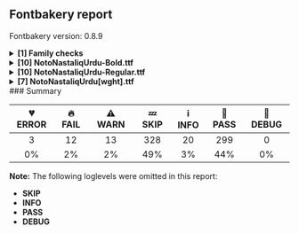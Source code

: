 ## Fontbakery report

Fontbakery version: 0.8.9

<details><summary><b>[1] Family checks</b></summary><div><details><summary>🔥 <b>FAIL:</b> Checking all files are in the same directory. (<a href="https://font-bakery.readthedocs.io/en/stable/fontbakery/profiles/universal.html#com.google.fonts/check/family/single_directory">com.google.fonts/check/family/single_directory</a>)</summary><div>


* 🔥 **FAIL** Not all fonts passed in the command line are in the same directory. This may lead to bad results as the tool will interpret all font files as belonging to a single font family. The detected directories are: ['fonts/NotoNastaliqUrdu/googlefonts/ttf', 'fonts/NotoNastaliqUrdu/googlefonts/variable-ttf'] [code: single-directory]
</div></details><br></div></details><details><summary><b>[10] NotoNastaliqUrdu-Bold.ttf</b></summary><div><details><summary>💔 <b>ERROR:</b> Check Google Fonts glyph coverage. (<a href="https://font-bakery.readthedocs.io/en/stable/fontbakery/profiles/googlefonts.html#com.google.fonts/check/glyph_coverage">com.google.fonts/check/glyph_coverage</a>)</summary><div>


* 💔 **ERROR** Failed with IndexError: list index out of range
</div></details><details><summary>🔥 <b>FAIL:</b> Checking OS/2 usWinAscent & usWinDescent. (<a href="https://font-bakery.readthedocs.io/en/stable/fontbakery/profiles/universal.html#com.google.fonts/check/family/win_ascent_and_descent">com.google.fonts/check/family/win_ascent_and_descent</a>)</summary><div>


* 🔥 **FAIL** OS/2.usWinAscent value should be equal or greater than 1981, but got 1904 instead [code: ascent]
* 🔥 **FAIL** OS/2.usWinDescent value should be equal or greater than 1518, but got 596 instead. [code: descent]
</div></details><details><summary>🔥 <b>FAIL:</b> Glyph names are all valid? (<a href="https://font-bakery.readthedocs.io/en/stable/fontbakery/profiles/universal.html#com.google.fonts/check/valid_glyphnames">com.google.fonts/check/valid_glyphnames</a>)</summary><div>


* 🔥 **FAIL** The following glyph names do not comply with naming conventions: alef-ar.short

 A glyph name must be entirely comprised of characters from the following set: A-Z a-z 0-9 .(period) _(underscore). A glyph name must not start with a digit or period. There are a few exceptions such as the special glyph ".notdef". The glyph names "twocents", "a1", and "_" are all valid, while "2cents" and ".twocents" are not. [code: found-invalid-names]
</div></details><details><summary>🔥 <b>FAIL:</b> Checking font version fields (head and name table). (<a href="https://font-bakery.readthedocs.io/en/stable/fontbakery/profiles/head.html#com.google.fonts/check/font_version">com.google.fonts/check/font_version</a>)</summary><div>


* 🔥 **FAIL** head version is "3.00600" while name version string (for platform 3, encoding 1) is "Version 3.005; ttfautohint (v1.8.4.7-5d5b)". [code: mismatch]
</div></details><details><summary>⚠ <b>WARN:</b> Glyphs are similiar to Google Fonts version? (<a href="https://font-bakery.readthedocs.io/en/stable/fontbakery/profiles/googlefonts.html#com.google.fonts/check/production_glyphs_similarity">com.google.fonts/check/production_glyphs_similarity</a>)</summary><div>


* ⚠ **WARN** Following glyphs differ greatly from Google Fonts version:
	* AlefWasla
	* Gaf
	* Waw
	* uni068C
	* uni076A
	* uni06EF
	* Yeh
	* NoonGhunna
	* WawFin.inD2alt
	* AlefMadda and 136 more.

Use -F or --full-lists to disable shortening of long lists.
</div></details><details><summary>⚠ <b>WARN:</b> Ensure fonts have ScriptLangTags declared on the 'meta' table. (<a href="https://font-bakery.readthedocs.io/en/stable/fontbakery/profiles/googlefonts.html#com.google.fonts/check/meta/script_lang_tags">com.google.fonts/check/meta/script_lang_tags</a>)</summary><div>


* ⚠ **WARN** This font file does not have a 'meta' table. [code: lacks-meta-table]
</div></details><details><summary>⚠ <b>WARN:</b> Check font contains no unreachable glyphs (<a href="https://font-bakery.readthedocs.io/en/stable/fontbakery/profiles/universal.html#com.google.fonts/check/unreachable_glyphs">com.google.fonts/check/unreachable_glyphs</a>)</summary><div>


* ⚠ **WARN** The following glyphs could not be reached by codepoint or substitution rules:

	- guillemetright

	- ArEightBelowAltNS

	- ellipsis

	- multiply

	- guillemetleft

	- alef-ar.short

	- nbspace

	- SmallMeem

	- divide 

	- And minus
 [code: unreachable-glyphs]
</div></details><details><summary>⚠ <b>WARN:</b> Check if each glyph has the recommended amount of contours. (<a href="https://font-bakery.readthedocs.io/en/stable/fontbakery/profiles/universal.html#com.google.fonts/check/contour_count">com.google.fonts/check/contour_count</a>)</summary><div>


* ⚠ **WARN** This check inspects the glyph outlines and detects the total number of contours in each of them. The expected values are infered from the typical ammounts of contours observed in a large collection of reference font families. The divergences listed below may simply indicate a significantly different design on some of your glyphs. On the other hand, some of these may flag actual bugs in the font such as glyphs mapped to an incorrect codepoint. Please consider reviewing the design and codepoint assignment of these to make sure they are correct.

The following glyphs do not have the recommended number of contours:

	- Glyph name: aogonek	Contours detected: 3	Expected: 2

	- Glyph name: uogonek	Contours detected: 2	Expected: 1

	- Glyph name: aogonek	Contours detected: 3	Expected: 2 

	- And Glyph name: uogonek	Contours detected: 2	Expected: 1
 [code: contour-count]
</div></details><details><summary>⚠ <b>WARN:</b> Do any segments have colinear vectors? (<a href="https://font-bakery.readthedocs.io/en/stable/fontbakery/profiles/<Section: Outline Correctness Checks>.html#com.google.fonts/check/outline_colinear_vectors">com.google.fonts/check/outline_colinear_vectors</a>)</summary><div>


* ⚠ **WARN** The following glyphs have colinear vectors:

	* uni08F3_NS (U+08F3): L<<12.0,893.0>--<-34.0,873.0>> -> L<<-34.0,873.0>--<-131.0,837.0>> [code: found-colinear-vectors]
</div></details><details><summary>⚠ <b>WARN:</b> Do outlines contain any jaggy segments? (<a href="https://font-bakery.readthedocs.io/en/stable/fontbakery/profiles/<Section: Outline Correctness Checks>.html#com.google.fonts/check/outline_jaggy_segments">com.google.fonts/check/outline_jaggy_segments</a>)</summary><div>


* ⚠ **WARN** The following glyphs have jaggy segments:

	* W (U+0057): B<<266.0,196.0>-<272.0,161.0>-<275.0,137.0>>/B<<275.0,137.0>-<278.0,162.0>-<284.0,196.5>> = 13.967789761532726

	* W (U+0057): B<<489.0,505.5>-<485.0,529.0>-<483.0,542.0>>/B<<483.0,542.0>-<482.0,529.0>-<477.5,505.5>> = 13.144867617550734

	* W (U+0057): B<<683.0,196.0>-<689.0,161.0>-<692.0,137.0>>/B<<692.0,137.0>-<695.0,162.0>-<701.0,196.5>> = 13.967789761532726

	* Wacute (U+1E82): B<<266.0,196.0>-<272.0,161.0>-<275.0,137.0>>/B<<275.0,137.0>-<278.0,162.0>-<284.0,196.5>> = 13.967789761532726

	* Wacute (U+1E82): B<<489.0,505.5>-<485.0,529.0>-<483.0,542.0>>/B<<483.0,542.0>-<482.0,529.0>-<477.5,505.5>> = 13.144867617550734

	* Wacute (U+1E82): B<<683.0,196.0>-<689.0,161.0>-<692.0,137.0>>/B<<692.0,137.0>-<695.0,162.0>-<701.0,196.5>> = 13.967789761532726

	* Wcircumflex (U+0174): B<<266.0,196.0>-<272.0,161.0>-<275.0,137.0>>/B<<275.0,137.0>-<278.0,162.0>-<284.0,196.5>> = 13.967789761532726

	* Wcircumflex (U+0174): B<<489.0,505.5>-<485.0,529.0>-<483.0,542.0>>/B<<483.0,542.0>-<482.0,529.0>-<477.5,505.5>> = 13.144867617550734

	* Wcircumflex (U+0174): B<<683.0,196.0>-<689.0,161.0>-<692.0,137.0>>/B<<692.0,137.0>-<695.0,162.0>-<701.0,196.5>> = 13.967789761532726

	* Wdieresis (U+1E84): B<<266.0,196.0>-<272.0,161.0>-<275.0,137.0>>/B<<275.0,137.0>-<278.0,162.0>-<284.0,196.5>> = 13.967789761532726 

	* And 5 more.

Use -F or --full-lists to disable shortening of long lists. [code: found-jaggy-segments]
</div></details><br></div></details><details><summary><b>[10] NotoNastaliqUrdu-Regular.ttf</b></summary><div><details><summary>💔 <b>ERROR:</b> Check Google Fonts glyph coverage. (<a href="https://font-bakery.readthedocs.io/en/stable/fontbakery/profiles/googlefonts.html#com.google.fonts/check/glyph_coverage">com.google.fonts/check/glyph_coverage</a>)</summary><div>


* 💔 **ERROR** Failed with IndexError: list index out of range
</div></details><details><summary>🔥 <b>FAIL:</b> Checking OS/2 usWinAscent & usWinDescent. (<a href="https://font-bakery.readthedocs.io/en/stable/fontbakery/profiles/universal.html#com.google.fonts/check/family/win_ascent_and_descent">com.google.fonts/check/family/win_ascent_and_descent</a>)</summary><div>


* 🔥 **FAIL** OS/2.usWinAscent value should be equal or greater than 1981, but got 1904 instead [code: ascent]
* 🔥 **FAIL** OS/2.usWinDescent value should be equal or greater than 1518, but got 596 instead. [code: descent]
</div></details><details><summary>🔥 <b>FAIL:</b> Glyph names are all valid? (<a href="https://font-bakery.readthedocs.io/en/stable/fontbakery/profiles/universal.html#com.google.fonts/check/valid_glyphnames">com.google.fonts/check/valid_glyphnames</a>)</summary><div>


* 🔥 **FAIL** The following glyph names do not comply with naming conventions: alef-ar.short

 A glyph name must be entirely comprised of characters from the following set: A-Z a-z 0-9 .(period) _(underscore). A glyph name must not start with a digit or period. There are a few exceptions such as the special glyph ".notdef". The glyph names "twocents", "a1", and "_" are all valid, while "2cents" and ".twocents" are not. [code: found-invalid-names]
</div></details><details><summary>🔥 <b>FAIL:</b> Checking font version fields (head and name table). (<a href="https://font-bakery.readthedocs.io/en/stable/fontbakery/profiles/head.html#com.google.fonts/check/font_version">com.google.fonts/check/font_version</a>)</summary><div>


* 🔥 **FAIL** head version is "3.00600" while name version string (for platform 3, encoding 1) is "Version 3.005; ttfautohint (v1.8.4.7-5d5b)". [code: mismatch]
</div></details><details><summary>🔥 <b>FAIL:</b> Check that texts shape as per expectation (<a href="https://font-bakery.readthedocs.io/en/stable/fontbakery/profiles/<Section: Shaping Checks>.html#com.google.fonts/check/shaping/regression">com.google.fonts/check/shaping/regression</a>)</summary><div>


* 🔥 **FAIL** qa/shaping_tests/nastaliq.json: Expected and actual shaping not matching
<div class="shaping">


<style type="text/css">
    @font-face {font-family: "TestFont"; src: url(../../fonts/NotoNastaliqUrdu/googlefonts/ttf/NotoNastaliqUrdu-Regular.ttf);}
    .tf { font-family: "TestFont"; }
    .shaping pre { font-size: 1.2rem; }
    .shaping li {
        font-size: 1.2rem;
        border-top: 1px solid #ddd;
        padding: 12px;
        margin-top: 12px;
    }
    .shaping-svg {
        height: 100px;
        margin: 10px;
        transform: matrix(1, 0, 0, -1, 0, 0);
    }
</style>

<h4>qa/shaping_tests/nastaliq.json: Expected and actual shaping not matching</h4>


</div>
<div class="shaping">

<li>Shaping did not match: <span class="tf">؃۱۹؂٨۵࣯ࣹݺ؀9٣</span> (Added by SIESTA)</li>


<pre>Expected: ThreeArabic.small=9@1167,271+0|nine.small=9@761,271+0|NumberSign.alt2=9+1977|uni077A=8+1409|uni08F9_NS=3@0,-221+0|uni08EF_NS=3+0|FiveFarsi.small=3@1309,310+0|EightArabic.small=3@903,310+0|Footnote.alt2=3+2045|NineArabic.small=0@1230,301+0|OneArabic.small=0@824,301+0|Safhah.alt2=0+2538</pre>



<pre>Got     : ThreeArabic.small=9@1167,271+0|nine.small=9@761,271+0|NumberSign.alt2=9+1977|Small2AboveNS=8@144,-15+0|YehBarreeSep=8+1409|uni08F9_NS=3@0,-221+0|uni08EF_NS=3+0|FiveFarsi.small=3@1309,310+0|EightArabic.small=3@903,310+0|Footnote.alt2=3+2045|NineArabic.small=0@1230,301+0|OneArabic.small=0@824,301+0|Safhah.alt2=0+2538</pre>



<pre>                                                                                       ^^^^^^^
</pre>


Got: <svg class="shaping-svg" xmlns="http://www.w3.org/2000/svg" viewBox="0 0 7969 3500" transform="matrix(1 0 0 -1 0 0)">
<path d="M-100.0,-5.0L-119.0,-2.0Q-117.0,15.0 -116.0,34.5Q-115.0,54.0 -115.0,82.0Q-115.0,111.0 -117.5,148.0Q-120.0,185.0 -123.5,219.5Q-127.0,254.0 -132.0,275.0Q-134.0,286.0 -137.5,302.0Q-141.0,318.0 -141.0,323.0Q-141.0,334.0 -134.5,352.5Q-128.0,371.0 -110.0,414.0L-99.0,413.0Q-97.0,408.0 -94.0,397.0Q-91.0,386.0 -88.0,369.0Q-82.0,335.0 -46.0,335.0Q-20.0,335.0 -3.5,349.5Q13.0,364.0 26.0,413.0L46.0,411.0Q44.0,389.0 42.0,376.5Q40.0,364.0 37.0,350.0Q41.0,343.0 49.0,339.0Q57.0,335.0 73.0,335.0Q102.0,335.0 116.5,354.5Q131.0,374.0 142.0,414.0L160.0,412.0Q155.0,350.0 136.0,316.5Q117.0,283.0 93.0,270.0Q69.0,257.0 46.0,257.0Q20.0,257.0 -1.0,272.0Q-25.0,251.0 -63.0,251.0L-73.0,251.0Q-70.0,223.0 -70.0,199.0Q-70.0,148.0 -72.5,112.5Q-75.0,77.0 -81.5,49.5Q-88.0,22.0 -100.0,-5.0Z"  transform="translate(1167, 1367)"/>
<path d="M-32.0,-6.0Q-67.0,-6.0 -86.0,2.0Q-96.0,6.0 -106.5,12.5Q-117.0,19.0 -129.0,27.0L-110.0,51.0Q-105.0,50.0 -92.5,43.0Q-80.0,36.0 -71.0,34.0Q-54.0,30.0 -29.0,32.5Q-4.0,35.0 19.0,61.0Q40.0,85.0 51.0,119.0Q62.0,153.0 63.0,183.0Q35.0,152.0 -16.0,152.0Q-79.0,152.0 -114.5,185.5Q-150.0,219.0 -150.0,273.0Q-150.0,321.0 -127.5,352.5Q-105.0,384.0 -72.0,400.0Q-39.0,416.0 -6.0,416.0Q71.0,416.0 110.5,364.0Q150.0,312.0 150.0,221.0Q150.0,164.0 129.0,112.0Q108.0,60.0 67.5,27.0Q27.0,-6.0 -32.0,-6.0ZM-3.0,187.0Q19.0,187.0 39.0,201.0Q57.0,215.0 65.0,238.0Q64.0,309.0 49.5,347.0Q35.0,385.0 -3.0,385.0Q-37.0,385.0 -51.0,358.0Q-65.0,331.0 -65.0,278.0Q-65.0,230.0 -49.5,208.5Q-34.0,187.0 -3.0,187.0Z"  transform="translate(761, 1367)"/>
<path d="M580.0,-23.0Q495.0,-23.0 434.5,-21.0Q374.0,-19.0 331.5,-15.0Q289.0,-11.0 258.5,-6.5Q228.0,-2.0 201.0,4.0Q163.0,12.0 144.5,23.5Q126.0,35.0 120.5,49.5Q115.0,64.0 115.0,80.0Q115.0,94.0 117.0,102.5Q119.0,111.0 123.0,124.0L130.0,132.0Q171.0,123.0 243.0,116.5Q315.0,110.0 405.0,106.5Q495.0,103.0 589.0,103.0Q754.0,103.0 906.0,111.5Q1058.0,120.0 1188.0,135.5Q1318.0,151.0 1416.5,172.5Q1515.0,194.0 1572.0,221.0Q1598.0,233.0 1618.0,245.5Q1638.0,258.0 1653.0,273.0Q1670.0,290.0 1681.5,300.0Q1693.0,310.0 1700.0,317.0Q1707.0,343.0 1722.0,379.0Q1737.0,415.0 1754.0,447.0Q1789.0,512.0 1827.5,562.0Q1866.0,612.0 1892.0,635.0L1902.0,631.0Q1901.0,623.0 1893.5,601.0Q1886.0,579.0 1875.5,553.5Q1865.0,528.0 1856.0,508.5Q1847.0,489.0 1843.0,484.0Q1831.0,473.0 1815.0,455.5Q1799.0,438.0 1787.5,418.0Q1776.0,398.0 1776.0,378.0Q1776.0,358.0 1802.0,344.0Q1839.0,325.0 1854.0,313.5Q1869.0,302.0 1869.0,281.0Q1869.0,267.0 1860.5,245.0Q1852.0,223.0 1838.5,201.0Q1825.0,179.0 1807.5,164.5Q1790.0,150.0 1772.0,150.0Q1758.0,150.0 1731.0,164.0Q1712.0,175.0 1695.0,182.0Q1678.0,189.0 1663.0,189.0Q1641.0,189.0 1624.0,183.5Q1607.0,178.0 1582.0,164.0Q1502.0,120.0 1405.5,88.0Q1309.0,56.0 1203.5,34.5Q1098.0,13.0 990.0,0.5Q882.0,-12.0 777.5,-17.5Q673.0,-23.0 580.0,-23.0Z"  transform="translate(0, 1096)"/>
<path d="M5.0,465.0L-9.0,468.0Q-8.0,479.0 -7.0,489.5Q-6.0,500.0 -6.0,510.0Q-6.0,527.0 -8.0,553.5Q-10.0,580.0 -13.5,607.5Q-17.0,635.0 -22.0,654.0Q-20.0,660.0 -18.0,666.0Q-16.0,672.0 -11.0,685.0L-4.0,703.0L5.0,702.0Q7.0,696.0 8.5,690.0Q10.0,684.0 11.0,678.0Q16.0,658.0 46.0,658.0Q66.0,658.0 79.0,668.0Q92.0,678.0 101.0,703.0L117.0,701.0Q108.0,649.0 89.5,629.0Q71.0,609.0 36.0,609.0Q29.0,609.0 20.0,612.0L20.0,577.0Q20.0,546.0 19.0,527.0Q18.0,508.0 15.0,494.5Q12.0,481.0 5.0,465.0Z"  transform="translate(2121, 1081)"/>
<path d="M298.0,-46.0Q239.0,-46.0 196.0,-41.0Q153.0,-36.0 123.0,-29.0Q80.0,-17.0 59.5,0.0Q39.0,17.0 33.0,37.0Q27.0,57.0 27.0,76.0Q27.0,97.0 33.5,130.0Q40.0,163.0 53.0,187.0Q96.0,271.0 321.0,386.0Q377.0,415.0 413.0,439.0Q449.0,463.0 481.0,497.0L498.0,487.0Q459.0,407.0 406.5,366.0Q354.0,325.0 301.0,300.0Q221.0,262.0 176.0,238.0Q131.0,214.0 112.5,197.5Q94.0,181.0 94.0,164.0Q94.0,139.0 121.5,124.5Q149.0,110.0 213.0,102.0Q244.0,98.0 282.0,95.5Q320.0,93.0 364.0,93.0Q401.0,93.0 437.0,94.0Q473.0,95.0 518.5,98.0Q564.0,101.0 630.0,106.0Q696.0,111.0 793.0,119.0Q858.0,124.0 930.0,127.0Q1002.0,130.0 1082.0,130.0Q1153.0,130.0 1212.5,127.5Q1272.0,125.0 1320.0,120.0L1321.0,97.0Q1230.0,71.0 1106.0,46.5Q982.0,22.0 824.0,-1.0Q508.0,-46.0 298.0,-46.0Z"  transform="translate(1977, 1096)"/>
<path d="M62.0,-32.0L62.0,-39.0Q56.0,-44.0 40.0,-56.0Q24.0,-68.0 5.0,-82.0Q-14.0,-96.0 -30.5,-107.5Q-47.0,-119.0 -53.0,-123.0L-53.0,-126.0Q-18.0,-149.0 1.0,-162.0Q20.0,-175.0 33.0,-184.0Q46.0,-193.0 61.0,-206.0L60.0,-212.0Q43.0,-229.0 29.0,-233.0Q2.0,-211.0 -15.5,-197.5Q-33.0,-184.0 -50.5,-171.0Q-68.0,-158.0 -97.0,-139.0L-96.0,-123.0Q-51.0,-86.0 -24.0,-64.0Q3.0,-42.0 16.5,-30.0Q30.0,-18.0 37.0,-11.0L62.0,-32.0Z"  transform="translate(3386, 875)"/>
<path d="M106.0,-149.0Q90.0,-132.0 77.0,-120.0Q64.0,-108.0 56.0,-101.0Q29.0,-124.0 1.5,-137.5Q-26.0,-151.0 -57.0,-151.0Q-82.0,-151.0 -101.5,-134.0Q-121.0,-117.0 -121.0,-92.0Q-121.0,-69.0 -106.5,-52.0Q-92.0,-35.0 -70.5,-25.5Q-49.0,-16.0 -30.0,-16.0Q5.0,-16.0 41.0,-45.0Q49.0,-52.0 62.0,-65.0L114.0,-21.0L128.0,-35.0L77.0,-82.0Q91.0,-97.0 104.0,-112.0Q117.0,-127.0 123.0,-135.0L106.0,-149.0ZM-83.0,-81.0Q-83.0,-95.0 -70.0,-104.5Q-57.0,-114.0 -38.0,-114.0Q-21.0,-114.0 -2.0,-107.0Q17.0,-100.0 35.0,-87.0Q10.0,-67.0 -9.0,-58.5Q-28.0,-50.0 -44.0,-50.0Q-63.0,-50.0 -73.0,-60.0Q-83.0,-70.0 -83.0,-81.0Z"  transform="translate(3386, 1096)"/>
<path d="M-68.0,7.0Q-108.0,7.0 -123.0,33.0Q-138.0,59.0 -138.0,93.0Q-138.0,160.0 -108.5,221.5Q-79.0,283.0 -34.0,345.0L-34.0,349.0Q-34.0,354.0 -27.5,365.5Q-21.0,377.0 -11.5,389.5Q-2.0,402.0 6.0,410.0L15.0,409.0Q80.0,341.0 107.0,288.0Q134.0,235.0 134.0,187.0Q134.0,162.0 129.0,132.5Q124.0,103.0 113.0,76.5Q102.0,50.0 84.5,33.0Q67.0,16.0 43.0,16.0Q30.0,16.0 16.0,19.0Q2.0,22.0 -8.0,35.0Q-15.0,25.0 -29.5,16.0Q-44.0,7.0 -68.0,7.0ZM-56.0,90.0Q-41.0,90.0 -26.0,99.0Q-11.0,108.0 2.0,127.0L13.0,126.0Q25.0,96.0 56.0,96.0Q78.0,96.0 85.0,112.5Q92.0,129.0 92.0,143.0Q92.0,175.0 69.5,210.5Q47.0,246.0 24.0,271.0L-6.0,304.0Q-52.0,257.0 -73.5,213.0Q-95.0,169.0 -95.0,139.0Q-95.0,90.0 -56.0,90.0Z"  transform="translate(4695, 1406)"/>
<path d="M-137.0,-3.0Q-140.0,1.0 -143.0,11.0L-150.0,29.0Q-158.0,50.0 -158.0,57.0L-134.0,109.0Q-118.0,143.0 -89.0,209.0Q-60.0,275.0 -20.0,375.0Q-14.0,390.0 -8.5,400.0Q-3.0,410.0 0.0,414.0L16.0,414.0Q17.0,413.0 25.5,391.5Q34.0,370.0 46.0,338.5Q58.0,307.0 71.0,274.0Q84.0,241.0 93.5,216.5Q103.0,192.0 106.0,185.0Q124.0,145.0 132.5,124.0Q141.0,103.0 145.0,94.5Q149.0,86.0 151.0,81.0L151.0,77.0Q150.0,73.0 141.5,54.5Q133.0,36.0 123.5,18.5Q114.0,1.0 111.0,-3.0L101.0,-3.0Q92.0,13.0 79.5,43.0Q67.0,73.0 53.5,109.5Q40.0,146.0 27.0,182.5Q14.0,219.0 4.5,249.0Q-5.0,279.0 -9.0,295.0L-11.0,295.0Q-21.0,268.0 -31.5,240.5Q-42.0,213.0 -52.0,186.0Q-68.0,143.0 -88.5,91.5Q-109.0,40.0 -126.0,-3.0L-137.0,-3.0Z"  transform="translate(4289, 1406)"/>
<path d="M301.0,0.0Q213.0,0.0 172.5,27.0Q132.0,54.0 132.0,101.0Q132.0,122.0 141.5,153.5Q151.0,185.0 173.0,220.0Q195.0,255.0 231.0,284.0Q279.0,323.0 323.0,323.0Q378.0,323.0 403.0,287.5Q428.0,252.0 428.0,200.0Q428.0,152.0 411.0,104.0Q629.0,112.0 852.5,129.5Q1076.0,147.0 1305.0,172.0Q1534.0,198.0 1688.0,224.5Q1842.0,251.0 1921.0,279.0L1931.0,277.0Q1930.0,260.0 1922.5,236.5Q1915.0,213.0 1900.0,184.0Q1815.0,144.0 1641.0,111.5Q1467.0,79.0 1206.0,53.0Q945.0,27.0 718.5,13.5Q492.0,0.0 301.0,0.0ZM368.0,104.0L387.0,104.0L387.0,110.0Q387.0,162.0 371.0,189.5Q355.0,217.0 329.5,228.0Q304.0,239.0 275.0,239.0Q241.0,239.0 212.0,217.0Q183.0,195.0 183.0,163.0Q183.0,145.0 197.5,132.0Q212.0,119.0 252.0,111.5Q292.0,104.0 368.0,104.0Z"  transform="translate(3386, 1096)"/>
<path d="M62.0,-4.0L50.0,-3.0Q46.0,8.0 43.0,32.5Q40.0,57.0 37.5,87.5Q35.0,118.0 33.5,148.0Q32.0,178.0 32.0,199.0Q18.0,183.0 -0.5,177.5Q-19.0,172.0 -34.0,172.0Q-52.0,172.0 -71.5,178.5Q-91.0,185.0 -104.0,202.5Q-117.0,220.0 -117.0,252.0Q-117.0,286.0 -104.0,323.5Q-91.0,361.0 -66.5,387.5Q-42.0,414.0 -7.0,414.0Q22.0,414.0 38.5,397.5Q55.0,381.0 63.0,341.0Q71.0,301.0 76.0,230.0Q79.0,184.0 81.0,164.5Q83.0,145.0 85.0,131.0L92.0,78.0Q90.0,70.0 84.5,55.0Q79.0,40.0 62.0,-4.0ZM-19.0,249.0Q-2.0,249.0 9.5,251.0Q21.0,253.0 30.0,257.0Q30.0,339.0 -24.0,339.0Q-46.0,339.0 -60.5,322.0Q-75.0,305.0 -75.0,288.0Q-75.0,268.0 -56.0,257.0Q-40.0,249.0 -19.0,249.0Z"  transform="translate(6661, 1397)"/>
<path d="M2.0,-5.0L-18.0,-2.0Q-15.0,12.0 -14.0,31.5Q-13.0,51.0 -13.0,82.0Q-13.0,135.0 -17.5,180.5Q-22.0,226.0 -28.0,276.0Q-31.0,302.0 -33.0,313.5Q-35.0,325.0 -35.0,329.0Q-27.0,352.0 -18.0,375.5Q-9.0,399.0 -2.0,414.0L10.0,413.0Q13.0,402.0 17.0,375.0Q21.0,348.0 24.5,315.0Q28.0,282.0 30.0,250.5Q32.0,219.0 32.0,199.0Q32.0,146.0 29.5,111.5Q27.0,77.0 21.0,50.5Q15.0,24.0 2.0,-5.0Z"  transform="translate(6255, 1397)"/>
<path d="M877.0,-37.0Q631.0,-37.0 446.0,-16.0Q261.0,5.0 114.0,44.0L120.0,67.0Q202.0,64.0 281.5,62.5Q361.0,61.0 452.0,61.0Q512.0,61.0 558.0,61.5Q604.0,62.0 645.0,63.5Q686.0,65.0 730.5,67.0Q775.0,69.0 833.0,71.0Q1041.0,79.0 1200.0,93.0Q1359.0,107.0 1471.0,126.0Q1583.0,146.0 1667.0,167.0Q1751.0,188.0 1806.0,213.0Q1862.0,238.0 1895.0,252.0Q1928.0,266.0 1934.0,266.0Q1945.0,266.0 1951.0,263.5Q1957.0,261.0 1966.0,256.5Q1975.0,252.0 1994.0,244.0Q1999.0,249.0 2003.5,255.5Q2008.0,262.0 2015.0,270.0Q2034.0,294.0 2045.5,308.0Q2057.0,322.0 2067.0,334.0Q2077.0,346.0 2091.0,363.0Q2161.0,445.0 2222.0,481.5Q2283.0,518.0 2340.0,518.0Q2380.0,518.0 2397.5,497.5Q2415.0,477.0 2415.0,454.0Q2415.0,423.0 2403.0,389.5Q2391.0,356.0 2372.0,324.0Q2353.0,292.0 2332.5,265.0Q2312.0,238.0 2294.0,220.0Q2273.0,199.0 2238.5,174.5Q2204.0,150.0 2157.5,133.0Q2111.0,116.0 2053.0,116.0Q1983.0,116.0 1928.0,145.0Q1900.0,160.0 1886.5,166.0Q1873.0,172.0 1870.0,172.0Q1865.0,172.0 1853.0,166.5Q1841.0,161.0 1813.0,147.5Q1785.0,134.0 1730.0,110.0Q1666.0,82.0 1577.5,56.5Q1489.0,31.0 1377.0,8.0Q1155.0,-37.0 877.0,-37.0ZM2054.0,229.0Q2108.0,229.0 2157.0,240.0Q2206.0,251.0 2244.0,269.0Q2282.0,287.0 2304.0,307.5Q2326.0,328.0 2326.0,347.0Q2326.0,363.0 2314.5,372.0Q2303.0,381.0 2287.0,385.5Q2271.0,390.0 2257.0,390.0Q2234.0,390.0 2210.5,383.5Q2187.0,377.0 2163.0,361.0Q2135.0,343.0 2104.5,311.5Q2074.0,280.0 2037.0,231.0Q2041.0,230.0 2045.0,229.5Q2049.0,229.0 2054.0,229.0Z"  transform="translate(5431, 1096)"/>
</svg>
 Expected: <svg class="shaping-svg" xmlns="http://www.w3.org/2000/svg" viewBox="0 0 7969 3500" transform="matrix(1 0 0 -1 0 0)">
<path d="M-100.0,-5.0L-119.0,-2.0Q-117.0,15.0 -116.0,34.5Q-115.0,54.0 -115.0,82.0Q-115.0,111.0 -117.5,148.0Q-120.0,185.0 -123.5,219.5Q-127.0,254.0 -132.0,275.0Q-134.0,286.0 -137.5,302.0Q-141.0,318.0 -141.0,323.0Q-141.0,334.0 -134.5,352.5Q-128.0,371.0 -110.0,414.0L-99.0,413.0Q-97.0,408.0 -94.0,397.0Q-91.0,386.0 -88.0,369.0Q-82.0,335.0 -46.0,335.0Q-20.0,335.0 -3.5,349.5Q13.0,364.0 26.0,413.0L46.0,411.0Q44.0,389.0 42.0,376.5Q40.0,364.0 37.0,350.0Q41.0,343.0 49.0,339.0Q57.0,335.0 73.0,335.0Q102.0,335.0 116.5,354.5Q131.0,374.0 142.0,414.0L160.0,412.0Q155.0,350.0 136.0,316.5Q117.0,283.0 93.0,270.0Q69.0,257.0 46.0,257.0Q20.0,257.0 -1.0,272.0Q-25.0,251.0 -63.0,251.0L-73.0,251.0Q-70.0,223.0 -70.0,199.0Q-70.0,148.0 -72.5,112.5Q-75.0,77.0 -81.5,49.5Q-88.0,22.0 -100.0,-5.0Z"  transform="translate(1167, 1367)"/>
<path d="M-32.0,-6.0Q-67.0,-6.0 -86.0,2.0Q-96.0,6.0 -106.5,12.5Q-117.0,19.0 -129.0,27.0L-110.0,51.0Q-105.0,50.0 -92.5,43.0Q-80.0,36.0 -71.0,34.0Q-54.0,30.0 -29.0,32.5Q-4.0,35.0 19.0,61.0Q40.0,85.0 51.0,119.0Q62.0,153.0 63.0,183.0Q35.0,152.0 -16.0,152.0Q-79.0,152.0 -114.5,185.5Q-150.0,219.0 -150.0,273.0Q-150.0,321.0 -127.5,352.5Q-105.0,384.0 -72.0,400.0Q-39.0,416.0 -6.0,416.0Q71.0,416.0 110.5,364.0Q150.0,312.0 150.0,221.0Q150.0,164.0 129.0,112.0Q108.0,60.0 67.5,27.0Q27.0,-6.0 -32.0,-6.0ZM-3.0,187.0Q19.0,187.0 39.0,201.0Q57.0,215.0 65.0,238.0Q64.0,309.0 49.5,347.0Q35.0,385.0 -3.0,385.0Q-37.0,385.0 -51.0,358.0Q-65.0,331.0 -65.0,278.0Q-65.0,230.0 -49.5,208.5Q-34.0,187.0 -3.0,187.0Z"  transform="translate(761, 1367)"/>
<path d="M580.0,-23.0Q495.0,-23.0 434.5,-21.0Q374.0,-19.0 331.5,-15.0Q289.0,-11.0 258.5,-6.5Q228.0,-2.0 201.0,4.0Q163.0,12.0 144.5,23.5Q126.0,35.0 120.5,49.5Q115.0,64.0 115.0,80.0Q115.0,94.0 117.0,102.5Q119.0,111.0 123.0,124.0L130.0,132.0Q171.0,123.0 243.0,116.5Q315.0,110.0 405.0,106.5Q495.0,103.0 589.0,103.0Q754.0,103.0 906.0,111.5Q1058.0,120.0 1188.0,135.5Q1318.0,151.0 1416.5,172.5Q1515.0,194.0 1572.0,221.0Q1598.0,233.0 1618.0,245.5Q1638.0,258.0 1653.0,273.0Q1670.0,290.0 1681.5,300.0Q1693.0,310.0 1700.0,317.0Q1707.0,343.0 1722.0,379.0Q1737.0,415.0 1754.0,447.0Q1789.0,512.0 1827.5,562.0Q1866.0,612.0 1892.0,635.0L1902.0,631.0Q1901.0,623.0 1893.5,601.0Q1886.0,579.0 1875.5,553.5Q1865.0,528.0 1856.0,508.5Q1847.0,489.0 1843.0,484.0Q1831.0,473.0 1815.0,455.5Q1799.0,438.0 1787.5,418.0Q1776.0,398.0 1776.0,378.0Q1776.0,358.0 1802.0,344.0Q1839.0,325.0 1854.0,313.5Q1869.0,302.0 1869.0,281.0Q1869.0,267.0 1860.5,245.0Q1852.0,223.0 1838.5,201.0Q1825.0,179.0 1807.5,164.5Q1790.0,150.0 1772.0,150.0Q1758.0,150.0 1731.0,164.0Q1712.0,175.0 1695.0,182.0Q1678.0,189.0 1663.0,189.0Q1641.0,189.0 1624.0,183.5Q1607.0,178.0 1582.0,164.0Q1502.0,120.0 1405.5,88.0Q1309.0,56.0 1203.5,34.5Q1098.0,13.0 990.0,0.5Q882.0,-12.0 777.5,-17.5Q673.0,-23.0 580.0,-23.0Z"  transform="translate(0, 1096)"/>
<path d=""  transform="translate(1977, 1096)"/>
<path d="M62.0,-32.0L62.0,-39.0Q56.0,-44.0 40.0,-56.0Q24.0,-68.0 5.0,-82.0Q-14.0,-96.0 -30.5,-107.5Q-47.0,-119.0 -53.0,-123.0L-53.0,-126.0Q-18.0,-149.0 1.0,-162.0Q20.0,-175.0 33.0,-184.0Q46.0,-193.0 61.0,-206.0L60.0,-212.0Q43.0,-229.0 29.0,-233.0Q2.0,-211.0 -15.5,-197.5Q-33.0,-184.0 -50.5,-171.0Q-68.0,-158.0 -97.0,-139.0L-96.0,-123.0Q-51.0,-86.0 -24.0,-64.0Q3.0,-42.0 16.5,-30.0Q30.0,-18.0 37.0,-11.0L62.0,-32.0Z"  transform="translate(3386, 875)"/>
<path d="M106.0,-149.0Q90.0,-132.0 77.0,-120.0Q64.0,-108.0 56.0,-101.0Q29.0,-124.0 1.5,-137.5Q-26.0,-151.0 -57.0,-151.0Q-82.0,-151.0 -101.5,-134.0Q-121.0,-117.0 -121.0,-92.0Q-121.0,-69.0 -106.5,-52.0Q-92.0,-35.0 -70.5,-25.5Q-49.0,-16.0 -30.0,-16.0Q5.0,-16.0 41.0,-45.0Q49.0,-52.0 62.0,-65.0L114.0,-21.0L128.0,-35.0L77.0,-82.0Q91.0,-97.0 104.0,-112.0Q117.0,-127.0 123.0,-135.0L106.0,-149.0ZM-83.0,-81.0Q-83.0,-95.0 -70.0,-104.5Q-57.0,-114.0 -38.0,-114.0Q-21.0,-114.0 -2.0,-107.0Q17.0,-100.0 35.0,-87.0Q10.0,-67.0 -9.0,-58.5Q-28.0,-50.0 -44.0,-50.0Q-63.0,-50.0 -73.0,-60.0Q-83.0,-70.0 -83.0,-81.0Z"  transform="translate(3386, 1096)"/>
<path d="M-68.0,7.0Q-108.0,7.0 -123.0,33.0Q-138.0,59.0 -138.0,93.0Q-138.0,160.0 -108.5,221.5Q-79.0,283.0 -34.0,345.0L-34.0,349.0Q-34.0,354.0 -27.5,365.5Q-21.0,377.0 -11.5,389.5Q-2.0,402.0 6.0,410.0L15.0,409.0Q80.0,341.0 107.0,288.0Q134.0,235.0 134.0,187.0Q134.0,162.0 129.0,132.5Q124.0,103.0 113.0,76.5Q102.0,50.0 84.5,33.0Q67.0,16.0 43.0,16.0Q30.0,16.0 16.0,19.0Q2.0,22.0 -8.0,35.0Q-15.0,25.0 -29.5,16.0Q-44.0,7.0 -68.0,7.0ZM-56.0,90.0Q-41.0,90.0 -26.0,99.0Q-11.0,108.0 2.0,127.0L13.0,126.0Q25.0,96.0 56.0,96.0Q78.0,96.0 85.0,112.5Q92.0,129.0 92.0,143.0Q92.0,175.0 69.5,210.5Q47.0,246.0 24.0,271.0L-6.0,304.0Q-52.0,257.0 -73.5,213.0Q-95.0,169.0 -95.0,139.0Q-95.0,90.0 -56.0,90.0Z"  transform="translate(4695, 1406)"/>
<path d="M-137.0,-3.0Q-140.0,1.0 -143.0,11.0L-150.0,29.0Q-158.0,50.0 -158.0,57.0L-134.0,109.0Q-118.0,143.0 -89.0,209.0Q-60.0,275.0 -20.0,375.0Q-14.0,390.0 -8.5,400.0Q-3.0,410.0 0.0,414.0L16.0,414.0Q17.0,413.0 25.5,391.5Q34.0,370.0 46.0,338.5Q58.0,307.0 71.0,274.0Q84.0,241.0 93.5,216.5Q103.0,192.0 106.0,185.0Q124.0,145.0 132.5,124.0Q141.0,103.0 145.0,94.5Q149.0,86.0 151.0,81.0L151.0,77.0Q150.0,73.0 141.5,54.5Q133.0,36.0 123.5,18.5Q114.0,1.0 111.0,-3.0L101.0,-3.0Q92.0,13.0 79.5,43.0Q67.0,73.0 53.5,109.5Q40.0,146.0 27.0,182.5Q14.0,219.0 4.5,249.0Q-5.0,279.0 -9.0,295.0L-11.0,295.0Q-21.0,268.0 -31.5,240.5Q-42.0,213.0 -52.0,186.0Q-68.0,143.0 -88.5,91.5Q-109.0,40.0 -126.0,-3.0L-137.0,-3.0Z"  transform="translate(4289, 1406)"/>
<path d="M301.0,0.0Q213.0,0.0 172.5,27.0Q132.0,54.0 132.0,101.0Q132.0,122.0 141.5,153.5Q151.0,185.0 173.0,220.0Q195.0,255.0 231.0,284.0Q279.0,323.0 323.0,323.0Q378.0,323.0 403.0,287.5Q428.0,252.0 428.0,200.0Q428.0,152.0 411.0,104.0Q629.0,112.0 852.5,129.5Q1076.0,147.0 1305.0,172.0Q1534.0,198.0 1688.0,224.5Q1842.0,251.0 1921.0,279.0L1931.0,277.0Q1930.0,260.0 1922.5,236.5Q1915.0,213.0 1900.0,184.0Q1815.0,144.0 1641.0,111.5Q1467.0,79.0 1206.0,53.0Q945.0,27.0 718.5,13.5Q492.0,0.0 301.0,0.0ZM368.0,104.0L387.0,104.0L387.0,110.0Q387.0,162.0 371.0,189.5Q355.0,217.0 329.5,228.0Q304.0,239.0 275.0,239.0Q241.0,239.0 212.0,217.0Q183.0,195.0 183.0,163.0Q183.0,145.0 197.5,132.0Q212.0,119.0 252.0,111.5Q292.0,104.0 368.0,104.0Z"  transform="translate(3386, 1096)"/>
<path d="M62.0,-4.0L50.0,-3.0Q46.0,8.0 43.0,32.5Q40.0,57.0 37.5,87.5Q35.0,118.0 33.5,148.0Q32.0,178.0 32.0,199.0Q18.0,183.0 -0.5,177.5Q-19.0,172.0 -34.0,172.0Q-52.0,172.0 -71.5,178.5Q-91.0,185.0 -104.0,202.5Q-117.0,220.0 -117.0,252.0Q-117.0,286.0 -104.0,323.5Q-91.0,361.0 -66.5,387.5Q-42.0,414.0 -7.0,414.0Q22.0,414.0 38.5,397.5Q55.0,381.0 63.0,341.0Q71.0,301.0 76.0,230.0Q79.0,184.0 81.0,164.5Q83.0,145.0 85.0,131.0L92.0,78.0Q90.0,70.0 84.5,55.0Q79.0,40.0 62.0,-4.0ZM-19.0,249.0Q-2.0,249.0 9.5,251.0Q21.0,253.0 30.0,257.0Q30.0,339.0 -24.0,339.0Q-46.0,339.0 -60.5,322.0Q-75.0,305.0 -75.0,288.0Q-75.0,268.0 -56.0,257.0Q-40.0,249.0 -19.0,249.0Z"  transform="translate(6661, 1397)"/>
<path d="M2.0,-5.0L-18.0,-2.0Q-15.0,12.0 -14.0,31.5Q-13.0,51.0 -13.0,82.0Q-13.0,135.0 -17.5,180.5Q-22.0,226.0 -28.0,276.0Q-31.0,302.0 -33.0,313.5Q-35.0,325.0 -35.0,329.0Q-27.0,352.0 -18.0,375.5Q-9.0,399.0 -2.0,414.0L10.0,413.0Q13.0,402.0 17.0,375.0Q21.0,348.0 24.5,315.0Q28.0,282.0 30.0,250.5Q32.0,219.0 32.0,199.0Q32.0,146.0 29.5,111.5Q27.0,77.0 21.0,50.5Q15.0,24.0 2.0,-5.0Z"  transform="translate(6255, 1397)"/>
<path d="M877.0,-37.0Q631.0,-37.0 446.0,-16.0Q261.0,5.0 114.0,44.0L120.0,67.0Q202.0,64.0 281.5,62.5Q361.0,61.0 452.0,61.0Q512.0,61.0 558.0,61.5Q604.0,62.0 645.0,63.5Q686.0,65.0 730.5,67.0Q775.0,69.0 833.0,71.0Q1041.0,79.0 1200.0,93.0Q1359.0,107.0 1471.0,126.0Q1583.0,146.0 1667.0,167.0Q1751.0,188.0 1806.0,213.0Q1862.0,238.0 1895.0,252.0Q1928.0,266.0 1934.0,266.0Q1945.0,266.0 1951.0,263.5Q1957.0,261.0 1966.0,256.5Q1975.0,252.0 1994.0,244.0Q1999.0,249.0 2003.5,255.5Q2008.0,262.0 2015.0,270.0Q2034.0,294.0 2045.5,308.0Q2057.0,322.0 2067.0,334.0Q2077.0,346.0 2091.0,363.0Q2161.0,445.0 2222.0,481.5Q2283.0,518.0 2340.0,518.0Q2380.0,518.0 2397.5,497.5Q2415.0,477.0 2415.0,454.0Q2415.0,423.0 2403.0,389.5Q2391.0,356.0 2372.0,324.0Q2353.0,292.0 2332.5,265.0Q2312.0,238.0 2294.0,220.0Q2273.0,199.0 2238.5,174.5Q2204.0,150.0 2157.5,133.0Q2111.0,116.0 2053.0,116.0Q1983.0,116.0 1928.0,145.0Q1900.0,160.0 1886.5,166.0Q1873.0,172.0 1870.0,172.0Q1865.0,172.0 1853.0,166.5Q1841.0,161.0 1813.0,147.5Q1785.0,134.0 1730.0,110.0Q1666.0,82.0 1577.5,56.5Q1489.0,31.0 1377.0,8.0Q1155.0,-37.0 877.0,-37.0ZM2054.0,229.0Q2108.0,229.0 2157.0,240.0Q2206.0,251.0 2244.0,269.0Q2282.0,287.0 2304.0,307.5Q2326.0,328.0 2326.0,347.0Q2326.0,363.0 2314.5,372.0Q2303.0,381.0 2287.0,385.5Q2271.0,390.0 2257.0,390.0Q2234.0,390.0 2210.5,383.5Q2187.0,377.0 2163.0,361.0Q2135.0,343.0 2104.5,311.5Q2074.0,280.0 2037.0,231.0Q2041.0,230.0 2045.0,229.5Q2049.0,229.0 2054.0,229.0Z"  transform="translate(5431, 1096)"/>
</svg>


</div> [code: shaping-regression]
</div></details><details><summary>⚠ <b>WARN:</b> Glyphs are similiar to Google Fonts version? (<a href="https://font-bakery.readthedocs.io/en/stable/fontbakery/profiles/googlefonts.html#com.google.fonts/check/production_glyphs_similarity">com.google.fonts/check/production_glyphs_similarity</a>)</summary><div>


* ⚠ **WARN** Following glyphs differ greatly from Google Fonts version:
	* AlefWasla
	* Gaf
	* Waw
	* uni068C
	* uni076A
	* uni06EF
	* Yeh
	* NoonGhunna
	* AlefMadda
	* uni076F and 135 more.

Use -F or --full-lists to disable shortening of long lists.
</div></details><details><summary>⚠ <b>WARN:</b> Ensure fonts have ScriptLangTags declared on the 'meta' table. (<a href="https://font-bakery.readthedocs.io/en/stable/fontbakery/profiles/googlefonts.html#com.google.fonts/check/meta/script_lang_tags">com.google.fonts/check/meta/script_lang_tags</a>)</summary><div>


* ⚠ **WARN** This font file does not have a 'meta' table. [code: lacks-meta-table]
</div></details><details><summary>⚠ <b>WARN:</b> Check font contains no unreachable glyphs (<a href="https://font-bakery.readthedocs.io/en/stable/fontbakery/profiles/universal.html#com.google.fonts/check/unreachable_glyphs">com.google.fonts/check/unreachable_glyphs</a>)</summary><div>


* ⚠ **WARN** The following glyphs could not be reached by codepoint or substitution rules:

	- guillemetright

	- ArEightBelowAltNS

	- ellipsis

	- multiply

	- guillemetleft

	- alef-ar.short

	- nbspace

	- SmallMeem

	- divide 

	- And minus
 [code: unreachable-glyphs]
</div></details><details><summary>⚠ <b>WARN:</b> Check if each glyph has the recommended amount of contours. (<a href="https://font-bakery.readthedocs.io/en/stable/fontbakery/profiles/universal.html#com.google.fonts/check/contour_count">com.google.fonts/check/contour_count</a>)</summary><div>


* ⚠ **WARN** This check inspects the glyph outlines and detects the total number of contours in each of them. The expected values are infered from the typical ammounts of contours observed in a large collection of reference font families. The divergences listed below may simply indicate a significantly different design on some of your glyphs. On the other hand, some of these may flag actual bugs in the font such as glyphs mapped to an incorrect codepoint. Please consider reviewing the design and codepoint assignment of these to make sure they are correct.

The following glyphs do not have the recommended number of contours:

	- Glyph name: aogonek	Contours detected: 3	Expected: 2

	- Glyph name: uogonek	Contours detected: 2	Expected: 1

	- Glyph name: aogonek	Contours detected: 3	Expected: 2 

	- And Glyph name: uogonek	Contours detected: 2	Expected: 1
 [code: contour-count]
</div></details><details><summary>⚠ <b>WARN:</b> Do any segments have colinear vectors? (<a href="https://font-bakery.readthedocs.io/en/stable/fontbakery/profiles/<Section: Outline Correctness Checks>.html#com.google.fonts/check/outline_colinear_vectors">com.google.fonts/check/outline_colinear_vectors</a>)</summary><div>


* ⚠ **WARN** The following glyphs have colinear vectors:

	* uni08F3_NS (U+08F3): L<<18.0,897.0>--<-24.0,879.0>> -> L<<-24.0,879.0>--<-113.0,846.0>> 

	* And uni08F4_NS (U+08F4): L<<-57.0,950.0>--<-55.0,951.0>> -> L<<-55.0,951.0>--<36.0,1002.0>> [code: found-colinear-vectors]
</div></details><br></div></details><details><summary><b>[7] NotoNastaliqUrdu[wght].ttf</b></summary><div><details><summary>💔 <b>ERROR:</b> Check Google Fonts glyph coverage. (<a href="https://font-bakery.readthedocs.io/en/stable/fontbakery/profiles/googlefonts.html#com.google.fonts/check/glyph_coverage">com.google.fonts/check/glyph_coverage</a>)</summary><div>


* 💔 **ERROR** Failed with IndexError: list index out of range
</div></details><details><summary>🔥 <b>FAIL:</b> Ensure variable fonts include an avar table. (<a href="https://font-bakery.readthedocs.io/en/stable/fontbakery/profiles/googlefonts.html#com.google.fonts/check/mandatory_avar_table">com.google.fonts/check/mandatory_avar_table</a>)</summary><div>


* 🔥 **FAIL** This variable font does not have an avar table. [code: missing-avar]
</div></details><details><summary>🔥 <b>FAIL:</b> Checking OS/2 usWinAscent & usWinDescent. (<a href="https://font-bakery.readthedocs.io/en/stable/fontbakery/profiles/universal.html#com.google.fonts/check/family/win_ascent_and_descent">com.google.fonts/check/family/win_ascent_and_descent</a>)</summary><div>


* 🔥 **FAIL** OS/2.usWinAscent value should be equal or greater than 1981, but got 1904 instead [code: ascent]
* 🔥 **FAIL** OS/2.usWinDescent value should be equal or greater than 1518, but got 596 instead. [code: descent]
</div></details><details><summary>🔥 <b>FAIL:</b> Checking font version fields (head and name table). (<a href="https://font-bakery.readthedocs.io/en/stable/fontbakery/profiles/head.html#com.google.fonts/check/font_version">com.google.fonts/check/font_version</a>)</summary><div>


* 🔥 **FAIL** head version is "3.00600" while name version string (for platform 3, encoding 1) is "Version 3.005". [code: mismatch]
</div></details><details><summary>🔥 <b>FAIL:</b> Validates that when an instance record is included for the default instance, its subfamilyNameID value is set to either 2 or 17, and its postScriptNameID value is set to 6. (<a href="https://font-bakery.readthedocs.io/en/stable/fontbakery/profiles/fvar.html#com.adobe.fonts/check/varfont/valid_default_instance_nameids">com.adobe.fonts/check/varfont/valid_default_instance_nameids</a>)</summary><div>


* 🔥 **FAIL** 'Regular' instance has the same coordinates as the default instance; its subfamilyNameID should be either 2 or 17, instead of 263. [code: invalid-default-instance-subfamily-nameid:263]
</div></details><details><summary>⚠ <b>WARN:</b> Ensure fonts have ScriptLangTags declared on the 'meta' table. (<a href="https://font-bakery.readthedocs.io/en/stable/fontbakery/profiles/googlefonts.html#com.google.fonts/check/meta/script_lang_tags">com.google.fonts/check/meta/script_lang_tags</a>)</summary><div>


* ⚠ **WARN** This font file does not have a 'meta' table. [code: lacks-meta-table]
</div></details><details><summary>⚠ <b>WARN:</b> Check font contains no unreachable glyphs (<a href="https://font-bakery.readthedocs.io/en/stable/fontbakery/profiles/universal.html#com.google.fonts/check/unreachable_glyphs">com.google.fonts/check/unreachable_glyphs</a>)</summary><div>


* ⚠ **WARN** The following glyphs could not be reached by codepoint or substitution rules:

	- ArEightBelowAltNS

	- ellipsis

	- multiply

	- SmallMeem

	- divide

	- guillemotright.1

	- minus

	- uni00A0.1

	- uni0627.short 

	- And guillemotleft.1
 [code: unreachable-glyphs]
</div></details><br></div></details>
### Summary

| 💔 ERROR | 🔥 FAIL | ⚠ WARN | 💤 SKIP | ℹ INFO | 🍞 PASS | 🔎 DEBUG |
|:-----:|:----:|:----:|:----:|:----:|:----:|:----:|
| 3 | 12 | 13 | 328 | 20 | 299 | 0 |
| 0% | 2% | 2% | 49% | 3% | 44% | 0% |

**Note:** The following loglevels were omitted in this report:
* **SKIP**
* **INFO**
* **PASS**
* **DEBUG**
